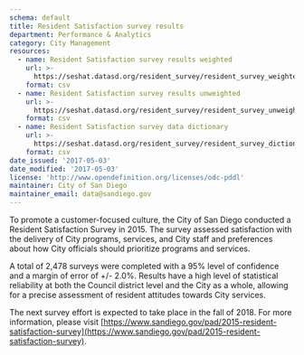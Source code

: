 ```yaml
---
schema: default
title: Resident Satisfaction survey results
department: Performance & Analytics
category: City Management
resources:
  - name: Resident Satisfaction survey results weighted
    url: >-
      https://seshat.datasd.org/resident_survey/resident_survey_weighted_datasd.csv
    format: csv
  - name: Resident Satisfaction survey results unweighted
    url: >-
      https://seshat.datasd.org/resident_survey/resident_survey_unweighted_datasd.csv
    format: csv
  - name: Resident Satisfaction survey data dictionary
    url: >-
      https://seshat.datasd.org/resident_survey/resident_survey_dictionary_datasd.csv
    format: csv
date_issued: '2017-05-03'
date_modified: '2017-05-03'
license: 'http://www.opendefinition.org/licenses/odc-pddl'
maintainer: City of San Diego
maintainer_email: data@sandiego.gov
---
```

To promote a customer-focused culture, the City of San Diego conducted a Resident Satisfaction Survey in 2015. The survey assessed satisfaction with the delivery of City programs, services, and City staff and preferences about how City officials should prioritize programs and services.
<!--more-->

A total of 2,478 surveys were completed with a 95% level of confidence and a margin of error of +/- 2.0%. Results have a high level of statistical reliability at both the Council district level and the City as a whole, allowing for a precise assessment of resident attitudes towards City services.

The next survey effort is expected to take place in the fall of 2018. For more information, please visit [https://www.sandiego.gov/pad/2015-resident-satisfaction-survey](https://www.sandiego.gov/pad/2015-resident-satisfaction-survey).
